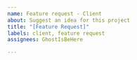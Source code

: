 ```yaml
---
name: Feature request - Client
about: Suggest an idea for this project
title: "[Feature Request]"
labels: client, feature request
assignees: GhostIsBeHere

---
```




